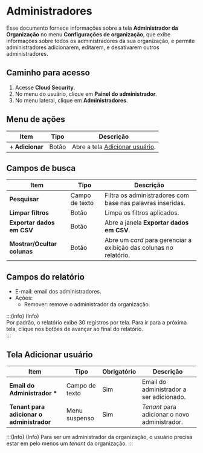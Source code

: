 # Administradores

Esse documento fornece informações sobre a tela **Administrador da Organização** no menu **Configurações de organização**, que exibe informações sobre todos os administradores da sua organização, e permite administradores adicionarem, editarem, e desativarem outros administradores.

## Caminho para acesso

1. Acesse **Cloud Security**.  
2. No menu do usuário, clique em **Painel do administrador**.  
3. No menu lateral, clique em **Administradores**.

## Menu de ações

| Item | Tipo | Descrição |
| ----- | ----- | ----- |
| **\+ Adicionar** | Botão | Abre a tela [Adicionar usuário](/v4/docs/pt/administrators#tela-adicionar-usuário). |

## Campos de busca

| Item | Tipo | Descrição |
| ----- | ----- | ----- |
| **Pesquisar** | Campo de texto | Filtra os administradores com base nas palavras inseridas. |
| **Limpar filtros** | Botão | Limpa os filtros aplicados. |
| **Exportar dados em CSV** | Botão | Abre a janela **Exportar dados em CSV**. |
| **Mostrar/Ocultar colunas** | Botão | Abre um *card* para gerenciar a exibição das colunas no relatório. |

## Campos do relatório

- E-mail: email dos administradores.  
- Ações:  
    - Remover: remove o administrador da organização.

:::(info) (Info)  
Por padrão, o relatório exibe 30 registros por tela. Para ir para a próxima tela, clique nos botões de avançar ao final do relatório.  
:::

## Tela Adicionar usuário

| Item | Tipo | Obrigatório | Descrição |
| ----- | ----- | ----- | ----- |
| **Email do Administrador \*** | Campo de texto | Sim | Email do administrador a ser adicionado. |
| **Tenant para adicionar o administrador** | Menu suspenso | Sim | *Tenant* para adicionar o novo administrador. |

:::(Info) (Info)
Para ser um administrador da organização, o usuário precisa estar em pelo menos um *tenant* da organização.
:::